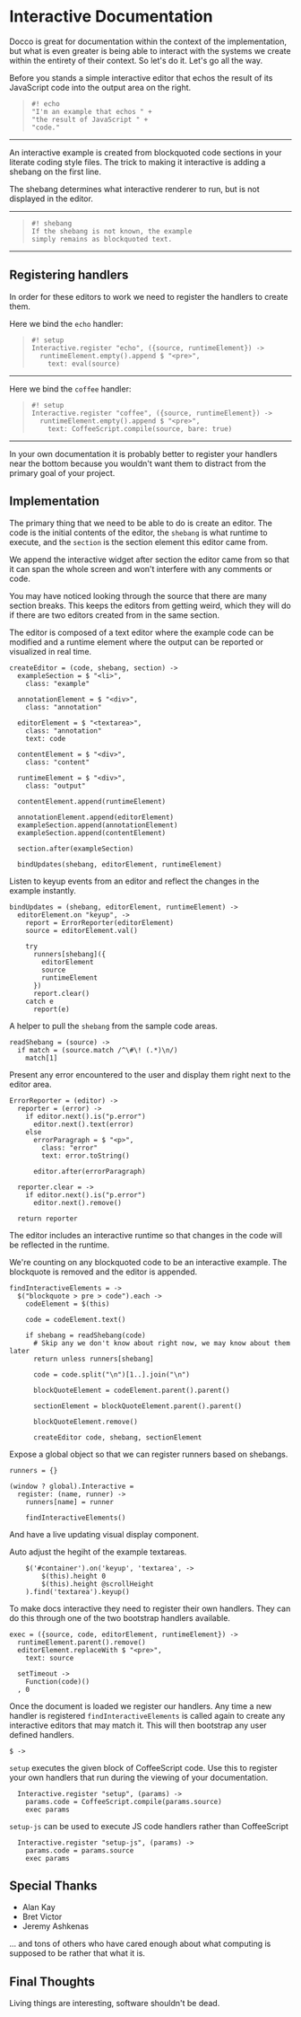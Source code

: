 Interactive Documentation
=========================

Docco is great for documentation within the context of the implementation, but
what is even greater is being able to interact with the systems we create within
the entirety of their context. So let's do it. Let's go all the way.

Before you stands a simple interactive editor that echos the result of its
JavaScript code into the output area on the right.

>     #! echo
>     "I'm an example that echos " +
>     "the result of JavaScript " +
>     "code."

----

An interactive example is created from blockquoted code sections in your
literate coding style files. The trick to making it interactive is adding a
shebang on the first line.

The shebang determines what interactive renderer to run, but is not displayed in
the editor.

----

>     #! shebang
>     If the shebang is not known, the example
>     simply remains as blockquoted text.

----

Registering handlers
--------------------

In order for these editors to work we need to register the handlers to create
them.

Here we bind the `echo` handler:

>     #! setup
>     Interactive.register "echo", ({source, runtimeElement}) ->
>       runtimeElement.empty().append $ "<pre>",
>         text: eval(source)

----

Here we bind the `coffee` handler:

>     #! setup
>     Interactive.register "coffee", ({source, runtimeElement}) ->
>       runtimeElement.empty().append $ "<pre>",
>         text: CoffeeScript.compile(source, bare: true)

----

In your own documentation it is probably better to register your handlers near
the bottom because you wouldn't want them to distract from the primary goal of
your project.

Implementation
--------------

The primary thing that we need to be able to do is create an editor. The code
is the initial contents of the editor, the `shebang` is what runtime to execute,
and the `section` is the section element this editor came from.

We append the interactive widget after section the editor came from so that
it can span the whole screen and won't interfere with any comments or code.

You may have noticed looking through the source that there are many section
breaks. This keeps the editors from getting weird, which they will do if there
are two editors created from in the same section.

The editor is composed of a text editor where the example code can be modified
and a runtime element where the output can be reported or visualized in real
time.

    createEditor = (code, shebang, section) ->
      exampleSection = $ "<li>",
        class: "example"

      annotationElement = $ "<div>",
        class: "annotation"

      editorElement = $ "<textarea>",
        class: "annotation"
        text: code

      contentElement = $ "<div>",
        class: "content"

      runtimeElement = $ "<div>",
        class: "output"

      contentElement.append(runtimeElement)

      annotationElement.append(editorElement)
      exampleSection.append(annotationElement)
      exampleSection.append(contentElement)

      section.after(exampleSection)

      bindUpdates(shebang, editorElement, runtimeElement)

Listen to keyup events from an editor and reflect the changes in the example
instantly.

    bindUpdates = (shebang, editorElement, runtimeElement) ->
      editorElement.on "keyup", ->
        report = ErrorReporter(editorElement)
        source = editorElement.val()

        try
          runners[shebang]({
            editorElement
            source
            runtimeElement
          })
          report.clear()
        catch e
          report(e)

A helper to pull the `shebang` from the sample code areas.

    readShebang = (source) ->
      if match = (source.match /^\#\! (.*)\n/)
        match[1]

Present any error encountered to the user and display them right next to the
editor area.

    ErrorReporter = (editor) ->
      reporter = (error) ->
        if editor.next().is("p.error")
          editor.next().text(error)
        else
          errorParagraph = $ "<p>",
            class: "error"
            text: error.toString()

          editor.after(errorParagraph)

      reporter.clear = ->
        if editor.next().is("p.error")
          editor.next().remove()

      return reporter

The editor includes an interactive runtime so that changes in the code will be
reflected in the runtime.

We're counting on any blockquoted code to be an interactive example. The
blockquote is removed and the editor is appended.

    findInteractiveElements = ->
      $("blockquote > pre > code").each ->
        codeElement = $(this)

        code = codeElement.text()

        if shebang = readShebang(code)
          # Skip any we don't know about right now, we may know about them later
          return unless runners[shebang]

          code = code.split("\n")[1..].join("\n")

          blockQuoteElement = codeElement.parent().parent()

          sectionElement = blockQuoteElement.parent().parent()

          blockQuoteElement.remove()

          createEditor code, shebang, sectionElement

Expose a global object so that we can register runners based on shebangs.

    runners = {}

    (window ? global).Interactive =
      register: (name, runner) ->
        runners[name] = runner

        findInteractiveElements()

And have a live updating visual display component.

Auto adjust the hegiht of the example textareas.

        $('#container').on('keyup', 'textarea', ->
            $(this).height 0
            $(this).height @scrollHeight
        ).find('textarea').keyup()

To make docs interactive they need to register their own handlers. They can do
this through one of the two bootstrap handlers available.

    exec = ({source, code, editorElement, runtimeElement}) ->
      runtimeElement.parent().remove()
      editorElement.replaceWith $ "<pre>",
        text: source

      setTimeout ->
        Function(code)()
      , 0

Once the document is loaded we register our handlers. Any time a new handler is
registered `findInteractiveElements` is called again to create any interactive
editors that may match it. This will then bootstrap any user defined handlers.

    $ ->

`setup` executes the given block of CoffeeScript code. Use this to register your
own handlers that run during the viewing of your documentation.

      Interactive.register "setup", (params) ->
        params.code = CoffeeScript.compile(params.source)
        exec params

`setup-js` can be used to execute JS code handlers rather than CoffeeScript

      Interactive.register "setup-js", (params) ->
        params.code = params.source
        exec params

Special Thanks
--------------

- Alan Kay
- Bret Victor
- Jeremy Ashkenas

... and tons of others who have cared enough about what computing is supposed
to be rather that what it is.

Final Thoughts
--------------

Living things are interesting, software shouldn't be dead.
